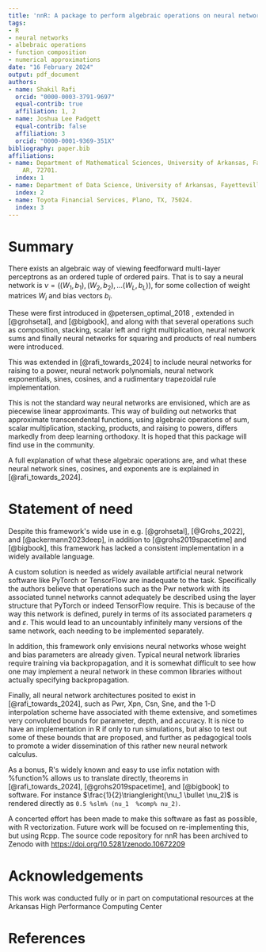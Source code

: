 ```yaml
---
title: 'nnR: A package to perform algebraic operations on neural networks'
tags:
- R
- neural networks
- albebraic operations
- function composition
- numerical approximations
date: "16 February 2024"
output: pdf_document
authors:
- name: Shakil Rafi
  orcid: "0000-0003-3791-9697"
  equal-contrib: true
  affiliation: 1, 2
- name: Joshua Lee Padgett
  equal-contrib: false
  affiliation: 3
  orcid: "0000-0001-9369-351X"
bibliography: paper.bib
affiliations:
- name: Department of Mathematical Sciences, University of Arkansas, Fayetteville,
    AR, 72701.
  index: 1
- name: Department of Data Science, University of Arkansas, Fayetteville, AR, 72701.
  index: 2
- name: Toyota Financial Services, Plano, TX, 75024.
  index: 3
---
```


# Summary

There exists an algebraic way of viewing feedforward multi-layer perceptrons as an ordered tuple of ordered pairs.
That is to say a neural network is $\nu = ((W_1,b_1),(W_2,b_2),...(W_L,b_L))$, for some collection of weight matrices $W_i$ and bias vectors $b_i$.

These were first introduced in @petersen_optimal_2018 , extended in [@grohsetal], and [@bigbook], and along with that several operations such as composition, stacking, scalar left and right multiplication, neural network sums and finally neural networks for squaring and products of real numbers were introduced.

This was extended in [@rafi_towards_2024] to include neural networks for raising to a power, neural network polynomials, neural network exponentials, sines, cosines, and a rudimentary trapezoidal rule implementation.

This is not the standard way neural networks are envisioned, which are as piecewise linear approximants.
This way of building out networks that approximate transcendental functions, using algebraic operations of sum, scalar multiplication, stacking, products, and raising to powers, differs markedly from deep learning orthodoxy.
It is hoped that this package will find use in the community.

A full explanation of what these algebraic operations are, and what these neural network sines, cosines, and exponents are is explained in [@rafi_towards_2024].

# Statement of need

Despite this framework's wide use in e.g. [@grohsetal], [@Grohs_2022], and [@ackermann2023deep], in addition to [@grohs2019spacetime] and [@bigbook], this framework has lacked a consistent implementation in a widely available language.

A custom solution is needed as widely available artificial neural network software like PyTorch or TensorFlow are inadequate to the task.
Specifically the authors believe that operations such as the Pwr network with its associated tunnel networks cannot adequately be described using the layer structure that PyTorch or indeed TensorFlow require.
This is because of the way this network is defined, purely in terms of its associated parameters $q$ and $\varepsilon$.
This would lead to an uncountably infinitely many versions of the same network, each needing to be implemented separately.

In addition, this framework only envisions neural networks whose weight and bias parameters are already given.
Typical neural network libraries require training via backpropagation, and it is somewhat difficult to see how one may implement a neural network in these common libraries without actually specifying backpropagation.

Finally, all neural network architectures posited to exist in [@rafi_towards_2024], such as Pwr, Xpn, Csn, Sne, and the 1-D interpolation scheme have associated with theme extensive, and sometimes very convoluted bounds for parameter, depth, and accuracy.
It is nice to have an implementation in R if only to run simulations, but also to test out some of these bounds that are proposed, and further as pedagogical tools to promote a wider dissemination of this rather new neural network calculus.

As a bonus, R's widely known and easy to use infix notation with %function% allows us to translate directly, theorems in [@rafi_towards_2024], [@grohs2019spacetime], and [@bigbook] to software.
For instance $\frac{1}{2}\triangleright(\nu_1 \bullet \nu_2)$ is rendered directly as `0.5 %slm% (nu_1  %comp% nu_2)`.

A concerted effort has been made to make this software as fast as possible, with R vectorization.
Future work will be focused on re-implementing this, but using Rcpp.
The source code repository for nnR has been archived to Zenodo with <https://doi.org/10.5281/zenodo.10672209>

# Acknowledgements

This work was conducted fully or in part on computational resources at the Arkansas High Performance Computing Center

# References
